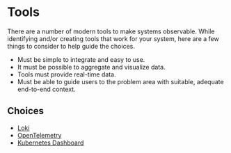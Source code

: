 # Tools

There are a number of modern tools to make systems observable. While identifying and/or creating tools that work for your system, here are a few things to consider to help guide the choices.

- Must be simple to integrate and easy to use.
- It must be possible to aggregate and visualize data.
- Tools must provide real-time data.
- Must be able to guide users to the problem area with suitable, adequate end-to-end context.

## Choices

- [Loki](./loki.md)
- [OpenTelemetry](./OpenTelemetry.md)
- [Kubernetes Dashboard](./Kubernetes-Dashboard.md)
